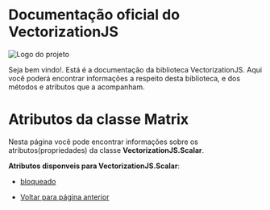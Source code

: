 # Documentação oficial do VectorizationJS
![Logo do projeto](https://github.com/WilliamJardim/VectorizationJS/blob/main/imagens/logo512x512.png)

Seja bem vindo!. Está é a documentação da biblioteca VectorizationJS.
Aqui você poderá encontrar informações a respeito desta biblioteca, e dos métodos e atributos que a acompanham.

# Atributos da classe Matrix
Nesta página você pode encontrar informações sobre os atributos(propriedades) da classe **VectorizationJS.Scalar**.

**Atributos disponveis para VectorizationJS.Scalar**:
 - [bloqueado](bloqueado.md)

* [Voltar para página anterior](../page.md)